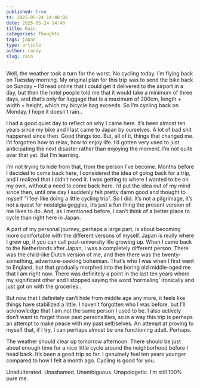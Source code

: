 ```yaml
---
published: true
ts: 2025-05-24 14:48:08
date: 2025-05-24 14:48
title: Rain
categories: Thoughts
tags: japan
type: article
author: randy
slug: rain
---
```

<p>Well, the weather took a turn for the worst. No cycling today. I&#8217;m flying back on Tuesday morning. My original plan for this trip was to send the bike back on Sunday &#8211; I&#8217;d read online that I could get it delivered to the airport in a day, but then the hotel people told me that it would take a minimum of three days, and that&#8217;s only for luggage that is a maximum of 200cm, length + width + height, which my bicycle bag exceeds. So I&#8217;m cycling back on Monday. I hope it doesn&#8217;t rain..</p>



<p>I had a good quiet day to reflect on why I came here. It&#8217;s been almost ten years since my bike and I last came to Japan by ourselves. A lot of bad shit happened since then. Good things too. But, all of it, things that changed me. I&#8217;d forgotten how to relax, how to enjoy life. I&#8217;d gotten very used to just anticipating the next disaster rather than enjoying the moment. I&#8217;m not quite over that yet. But I&#8217;m learning.</p>



<p>I&#8217;m not trying to hide from that, from the person I&#8217;ve become. Months before I decided to come back here, I considered the idea of going back for a trip, and I realized that I didn&#8217;t need it. I was getting to where I wanted to be on my own, without a need to come back here. I&#8217;d put the idea out of my mind since then, until one day I suddenly felt pretty damn good and thought to myself &#8220;I feel like doing a little cycling trip&#8221;. So I did. It&#8217;s not a pilgrimage, it&#8217;s not a quest for nostalgia goggles, it&#8217;s just a fun thing the present version of me likes to do. And, as I mentioned before, I can&#8217;t think of a better place to cycle than right here in Japan.</p>



<p>A part of my personal journey, perhaps a large part, is about becoming more comfortable with the different versons of myself. Japan is really where I grew up, if you can call post-university life growing up. When I came back to the Netherlands after Japan, I was a completely different person. There was the child-like Dutch version of me, and then there was the twenty-something, adventure-seeking bohemian. That&#8217;s who I was when I first went to England, but that gradually morphed into the boring old middle-aged me that I am right now. There was definitely a point in the last ten years where my significant other and I stopped saying the word &#8216;normaling&#8217; ironically and just got on with the groceries..</p>



<p>But now that I definitely can&#8217;t hide from middle age any more, it feels like things have stabilized a little. I haven&#8217;t forgotten who I was before, but I&#8217;ll acknowledge that I am not the same person I used to be. I also actively don&#8217;t want to forget those past personalities, so in a way this trip is perhaps an attempt to make peace with my past self/selves. An attempt at proving to myself that, if I try, I can perhaps almost be one functioning adult. Perhaps.</p>



<p>The weather should clear up tomorrow afternoon. There should be just about enough time for a nice little cycle around the neighborhood before I head back. It&#8217;s been a good trip so far. I genuinely feel ten years younger compared to how I felt a month ago. Cycling is good for you.</p>



<p>Unadulterated. Unashamed. Unambiguous. Unapologetic. I&#8217;m still 100% pure me.</p>